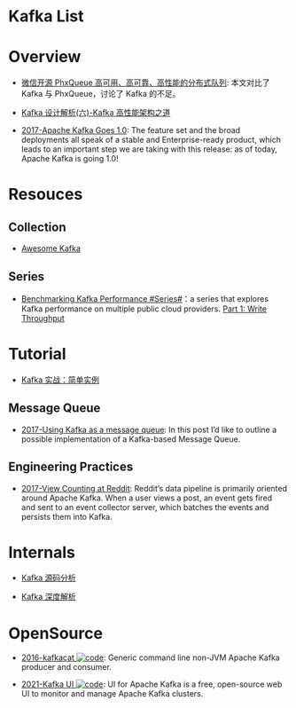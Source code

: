 # Kafka List

# Overview

- [微信开源 PhxQueue 高可用、高可靠、高性能的分布式队列](http://mp.weixin.qq.com/s/YFMFCijamQvz_O-MPv5yfA): 本文对比了 Kafka 与 PhxQueue，讨论了 Kafka 的不足。

- [Kafka 设计解析(六)-Kafka 高性能架构之道](http://www.jasongj.com/kafka/high_throughput/)

- [2017-Apache Kafka Goes 1.0](https://www.confluent.io/blog/apache-kafka-goes-1-0/): The feature set and the broad deployments all speak of a stable and Enterprise-ready product, which leads to an important step we are taking with this release: as of today, Apache Kafka is going 1.0!

# Resouces

## Collection

- [Awesome Kafka](https://github.com/infoslack/awesome-kafka#books)

## Series

- [Benchmarking Kafka Performance #Series#](https://hackernoon.com/benchmarking-kafka-performance-part-1-write-throughput-7c7a76ab7db1)：a series that explores Kafka performance on multiple public cloud providers. [Part 1: Write Throughput](https://hackernoon.com/benchmarking-kafka-performance-part-1-write-throughput-7c7a76ab7db1)

# Tutorial

- [Kafka 实战：简单实例](http://www.cnblogs.com/smartloli/p/4543211.html)

## Message Queue

- [2017-Using Kafka as a message queue](https://softwaremill.com/using-kafka-as-a-message-queue/): In this post I’d like to outline a possible implementation of a Kafka-based Message Queue.

## Engineering Practices

- [2017-View Counting at Reddit](https://parg.co/bJE): Reddit’s data pipeline is primarily oriented around Apache Kafka. When a user views a post, an event gets fired and sent to an event collector server, which batches the events and persists them into Kafka.

# Internals

- [Kafka 源码分析](https://zqhxuyuan1.gitbooks.io/kafka/content/chapter1-intro.html)

- [Kafka 深度解析](http://www.jasongj.com/2015/01/02/Kafka%e6%b7%b1%e5%ba%a6%e8%a7%a3%e6%9e%90/)

# OpenSource

- [2016-kafkacat ![code](https://shorturl.at/dlxyK)](https://github.com/edenhill/kafkacat): Generic command line non-JVM Apache Kafka producer and consumer.

- [2021-Kafka UI ![code](https://shorturl.at/dlxyK)](https://github.com/provectus/kafka-ui): UI for Apache Kafka is a free, open-source web UI to monitor and manage Apache Kafka clusters.
